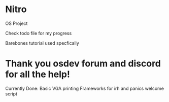 # Nitro
OS Project

Check todo file for my progress

Barebones tutorial used specfically
# Thank you osdev forum and discord for all the help!

Currently Done:
	Basic VGA printing
	Frameworks for irh and panics
	welcome script
